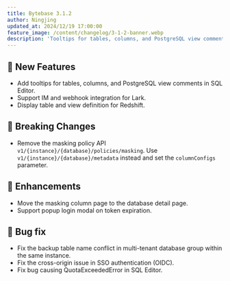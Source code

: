 ```yaml
---
title: Bytebase 3.1.2
author: Ningjing
updated_at: 2024/12/19 17:00:00
feature_image: /content/changelog/3-1-2-banner.webp
description: 'Tooltips for tables, columns, and PostgreSQL view comments in SQL Editor'
---
```


## 🚀 New Features

- Add tooltips for tables, columns, and PostgreSQL view comments in SQL Editor.
- Support IM and webhook integration for Lark.
- Display table and view definition for Redshift.

## 🔔 Breaking Changes

- Remove the masking policy API `v1/{instance}/{database}/policies/masking`. Use `v1/{instance}/{database}/metadata` instead and set the `columnConfigs` parameter.

## 🎄 Enhancements

- Move the masking column page to the database detail page.
- Support popup login modal on token expiration.

## 🐞 Bug fix

- Fix the backup table name conflict in multi-tenant database group within the same instance.
- Fix the cross-origin issue in SSO authentication (OIDC).
- Fix bug causing QuotaExceededError in SQL Editor.

<IncludeBlock url="/docs/get-started/install/install-upgrade"></IncludeBlock>
